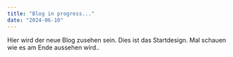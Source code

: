 ```yaml
---
title: "Blog in progress..."
date: "2024-06-10"
---
```


Hier wird der neue Blog zusehen sein. Dies ist das Startdesign. Mal schauen wie es am Ende aussehen wird..